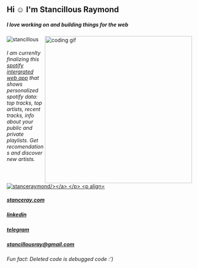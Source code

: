 
<!-- ![Masterhead](https://mir-s3-cdn-cf.behance.net/project_modules/max_1200/54b6c068097599.5b50bca476b9b.gif) -->

<h2 align="left">Hi ☺️ I'm Stancillous Raymond</h2>
<h5 align="left">I love working on and building things for the web</h5>

<img align="right" width="400" src="https://cdn.dribbble.com/users/1059583/screenshots/4171367/coding-freak.gif" alt="coding gif" /> 




<p align="left"> <img src="https://komarev.com/ghpvc/?username=stancillous&label=Profile%20views&color=0e75b6&style=flat" alt="stancillous" /> </p>

<h6> I am currenlty finalizing this <a href="https://spotify-wrapper.netlify.app/">spotify intergrated web app</a> that shows personalized spotify data: top tracks, top artists, recent tracks, info about your public and private playlists. Get recomendations and discover new artists. </h6>



<p align="left"> <a target="_blank" href="https://github.com/stancillous" target="blank"><img src="https://img.shields.io/github/followers/stancillous?label=FOLLOW%20STANCILLOUS&logo=github&style=for-the-badge" alt="stanceraymond/></a> </p>

  <p align="left"></p>
  
 <h5><a href="https://stanceray.com/">stanceray.com<a/></h5>
 <h5><a href="https://www.linkedin.com/in/stancillous//">linkedin</a></h5>
<h5><a href="https://t.me/Stancillous">telegram</a></h5>
 <h5><a href="mailto:stancillousray@gmail.com">stancillousray@gmail.com</a></h5>


  <h6>Fun fact: Deleted code is debugged code :')</h6>





<!--
**stancillous/stancillous** is a ✨ _special_ ✨ repository because its `README.md` (this file) appears on your GitHub profile.
 - 📫 How to reach me **stancillousray@gmail.com**
Here are some ideas to get you started:

- 🔭 I’m currently working on ...
- 🌱 I’m currently learning ...
- 👯 I’m looking to collaborate on ...
- 🤔 I’m looking for help with ...
- 💬 Ask me about ...
- 📫 How to reach me: ...
- 😄 Pronouns: ...
- 😄 Fun fact: ...
-->
